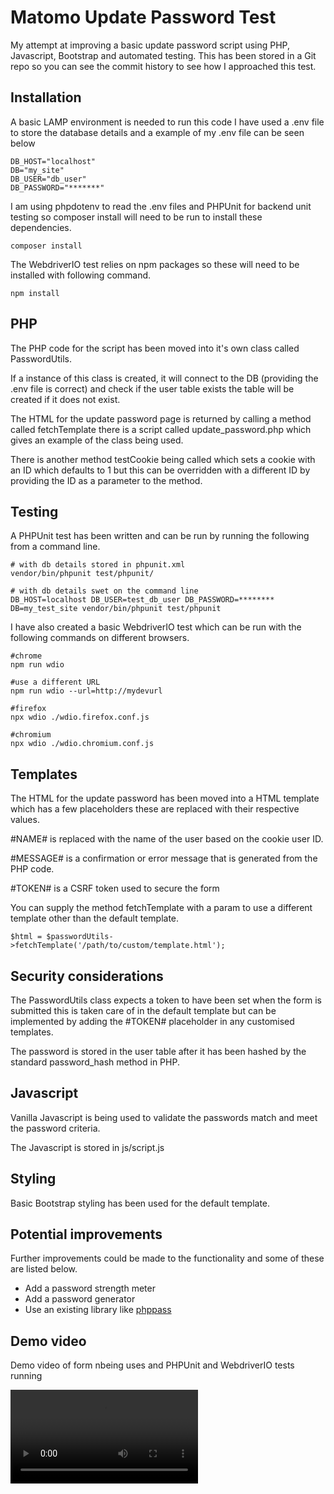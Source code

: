# Matomo Update Password Test

My attempt at improving a basic update password script using PHP, Javascript, Bootstrap and automated testing.
This has been stored in a Git repo so you can see the commit history to see how I approached this test.

## Installation

A basic LAMP environment is needed to run this code I have used a .env file to store the database details and a example of my .env file can be seen below

```
DB_HOST="localhost"
DB="my_site"
DB_USER="db_user"
DB_PASSWORD="*******"
```

I am using phpdotenv to read the .env files and PHPUnit for backend unit testing so composer install will need to be run to install
these dependencies.

```
composer install
```

The WebdriverIO test relies on npm packages so these will need to be installed with following command.

```
npm install
```

## PHP

The PHP code for the script has been moved into it's own class called PasswordUtils.

If a instance of this class is created, it will connect to the DB (providing the .env file is correct) and check if 
the user table exists the table will be created if it does not exist.

The HTML for the update password page is returned by calling a method called fetchTemplate there is a script called update_password.php
which gives an example of the class being used.

There is another method testCookie being called which sets a cookie with an ID which defaults to 1 but this can be overridden with a different ID by providing the
ID as a parameter to the method.

## Testing

A PHPUnit test has been written and can be run by running the following from a command line.

```
# with db details stored in phpunit.xml
vendor/bin/phpunit test/phpunit/

# with db details swet on the command line
DB_HOST=localhost DB_USER=test_db_user DB_PASSWORD=******** DB=my_test_site vendor/bin/phpunit test/phpunit
```

I have also created a basic WebdriverIO test which can be run with the following commands on different browsers.

```
#chrome
npm run wdio

#use a different URL
npm run wdio --url=http://mydevurl

#firefox
npx wdio ./wdio.firefox.conf.js

#chromium
npx wdio ./wdio.chromium.conf.js
```


## Templates

The HTML for the update password has been moved into a HTML template which has a few placeholders
these are replaced with their respective values.

\#NAME\# is replaced with the name of the user based on the cookie user ID.

\#MESSAGE\# is a confirmation or error message that is generated from the PHP code.

\#TOKEN\# is a CSRF token used to secure the form

You can supply the method fetchTemplate with a param to use a different template other than the default template.

```
$html = $passwordUtils->fetchTemplate('/path/to/custom/template.html');
```

## Security considerations

The PasswordUtils class expects a token to have been set when the form is submitted this is taken care of in
the default template  but can be implemented by adding the \#TOKEN\# placeholder in any customised templates.

The password is stored in the user table after it has been hashed by the standard password_hash method in PHP.

## Javascript

Vanilla Javascript is being used to validate the passwords match and meet the password criteria.

The Javascript is stored in js/script.js

## Styling

Basic Bootstrap styling has been used for the default template.

## Potential improvements

Further improvements could be made to the functionality and some of these are listed below.

- Add a password strength meter
- Add a password generator
- Use an existing library like [phppass](https://github.com/rchouinard/phpass)

## Demo video

Demo video of form nbeing uses and PHPUnit and WebdriverIO tests running

![Demo](demo.webm)
